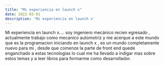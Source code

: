 ```yaml
---
title: "Mi experiencia en launch x"
date: 2022-03-01
description: 'Mi experiencia en launch x'
---
```


Mi experiencia en launch x....
soy ingeniero mecánico recien egresado , actualmente trabajo como mecanico automotriz y me acerque a este mundo que es la programacion
iniciando en launch x , es un mundo completamente nuevo para mi , desde que comenze la parte de front end quede enganchado a estas tecnologias 
lo cual me ha llevado a indigar mas sobre estos temas y a leer libros para formarme como desarrollador.
